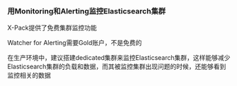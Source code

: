 ### 用Monitoring和Alerting监控Elasticsearch集群

X-Pack提供了免费集群监控功能

Watcher for Alerting需要Gold账户，不是免费的

在生产环境中，建议搭建dedicated集群来监控Elasticsearch集群，这样能够减少Elasticsearch集群的负载和数据，而其被监控集群出现问题的时候，还能够看到监控相关的数据